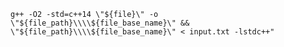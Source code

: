 

`g++ -O2 -std=c++14 \"${file}\" -o \"${file_path}\\\\${file_base_name}\" && \"${file_path}\\\\${file_base_name}\" < input.txt -lstdc++"`


